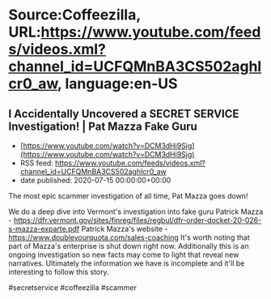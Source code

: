 # Source:Coffeezilla, URL:https://www.youtube.com/feeds/videos.xml?channel_id=UCFQMnBA3CS502aghlcr0_aw, language:en-US

## I Accidentally Uncovered a SECRET SERVICE Investigation! | Pat Mazza Fake Guru
 - [https://www.youtube.com/watch?v=DCM3dHi9Sjg](https://www.youtube.com/watch?v=DCM3dHi9Sjg)
 - RSS feed: https://www.youtube.com/feeds/videos.xml?channel_id=UCFQMnBA3CS502aghlcr0_aw
 - date published: 2020-07-15 00:00:00+00:00

The most epic scammer investigation of all time, Pat Mazza goes down!

We do a deep dive into Vermont's investigation into fake guru Patrick Mazza - https://dfr.vermont.gov/sites/finreg/files/regbul/dfr-order-docket-20-026-s-mazza-exparte.pdf
Patrick Mazza's website - https://www.doubleyourquota.com/sales-coaching
It's worth noting that part of Mazza's enterprise is shut down right now.
Additionally this is an ongoing investigation so new facts may come to light that reveal new narratives. Ultimately the information we have is incomplete and it'll be interesting to follow this story. 

#secretservice #coffeezilla #scammer

